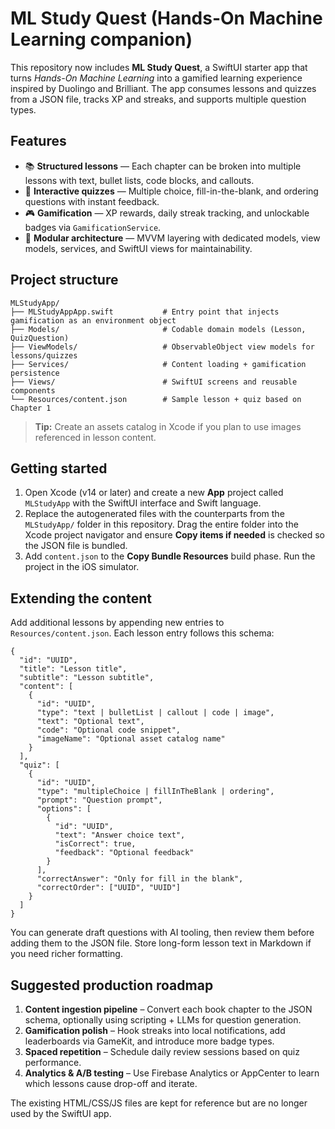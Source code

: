 # ML Study Quest (Hands-On Machine Learning companion)

This repository now includes **ML Study Quest**, a SwiftUI starter app that turns *Hands-On Machine Learning* into a gamified learning experience inspired by Duolingo and Brilliant. The app consumes lessons and quizzes from a JSON file, tracks XP and streaks, and supports multiple question types.

## Features

- 📚 **Structured lessons** — Each chapter can be broken into multiple lessons with text, bullet lists, code blocks, and callouts.
- 🧠 **Interactive quizzes** — Multiple choice, fill-in-the-blank, and ordering questions with instant feedback.
- 🎮 **Gamification** — XP rewards, daily streak tracking, and unlockable badges via `GamificationService`.
- 🧱 **Modular architecture** — MVVM layering with dedicated models, view models, services, and SwiftUI views for maintainability.

## Project structure

```
MLStudyApp/
├── MLStudyAppApp.swift           # Entry point that injects gamification as an environment object
├── Models/                       # Codable domain models (Lesson, QuizQuestion)
├── ViewModels/                   # ObservableObject view models for lessons/quizzes
├── Services/                     # Content loading + gamification persistence
├── Views/                        # SwiftUI screens and reusable components
└── Resources/content.json        # Sample lesson + quiz based on Chapter 1
```

> **Tip:** Create an assets catalog in Xcode if you plan to use images referenced in lesson content.

## Getting started

1. Open Xcode (v14 or later) and create a new **App** project called `MLStudyApp` with the SwiftUI interface and Swift language.
2. Replace the autogenerated files with the counterparts from the `MLStudyApp/` folder in this repository. Drag the entire folder into the Xcode project navigator and ensure **Copy items if needed** is checked so the JSON file is bundled.
3. Add `content.json` to the **Copy Bundle Resources** build phase. Run the project in the iOS simulator.

## Extending the content

Add additional lessons by appending new entries to `Resources/content.json`. Each lesson entry follows this schema:

```jsonc
{
  "id": "UUID",
  "title": "Lesson title",
  "subtitle": "Lesson subtitle",
  "content": [
    {
      "id": "UUID",
      "type": "text | bulletList | callout | code | image",
      "text": "Optional text",
      "code": "Optional code snippet",
      "imageName": "Optional asset catalog name"
    }
  ],
  "quiz": [
    {
      "id": "UUID",
      "type": "multipleChoice | fillInTheBlank | ordering",
      "prompt": "Question prompt",
      "options": [
        {
          "id": "UUID",
          "text": "Answer choice text",
          "isCorrect": true,
          "feedback": "Optional feedback"
        }
      ],
      "correctAnswer": "Only for fill in the blank",
      "correctOrder": ["UUID", "UUID"]
    }
  ]
}
```

You can generate draft questions with AI tooling, then review them before adding them to the JSON file. Store long-form lesson text in Markdown if you need richer formatting.

## Suggested production roadmap

1. **Content ingestion pipeline** – Convert each book chapter to the JSON schema, optionally using scripting + LLMs for question generation.
2. **Gamification polish** – Hook streaks into local notifications, add leaderboards via GameKit, and introduce more badge types.
3. **Spaced repetition** – Schedule daily review sessions based on quiz performance.
4. **Analytics & A/B testing** – Use Firebase Analytics or AppCenter to learn which lessons cause drop-off and iterate.

The existing HTML/CSS/JS files are kept for reference but are no longer used by the SwiftUI app.
